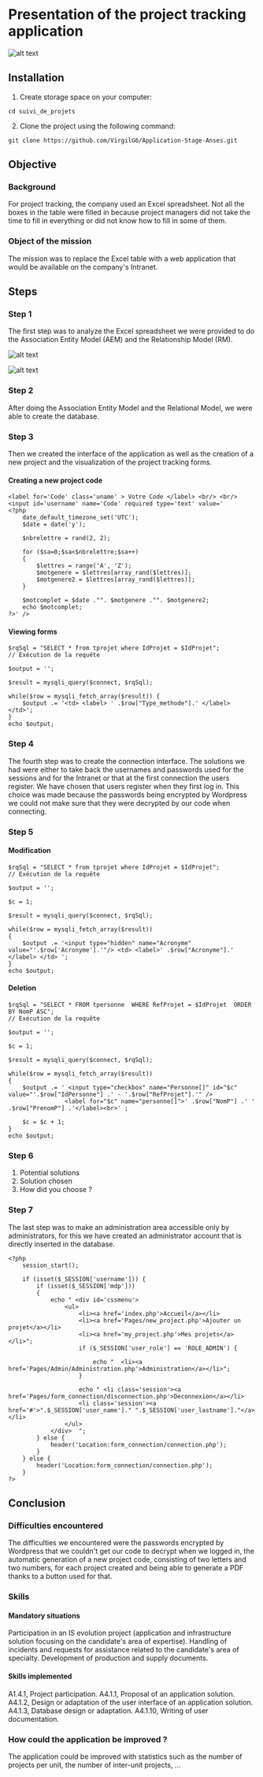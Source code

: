 # Presentation of the project tracking application
![alt text](https://github.com/VirgilG6/Application-Stage-Anses/blob/master/assets/accueil.png)

## Installation
1. Create storage space on your computer:
```
cd suivi_de_projets
```

2. Clone the project using the following command:
```
git clone https://github.com/VirgilG6/Application-Stage-Anses.git
```


## Objective
### Background
For project tracking, the company used an Excel spreadsheet. Not all the boxes in the table were filled in because project managers did not take the time to fill in everything or did not know how to fill in some of them.

### Object of the mission
The mission was to replace the Excel table with a web application that would be available on the company's Intranet.


## Steps
### Step 1
The first step was to analyze the Excel spreadsheet we were provided to do the Association Entity Model (AEM) and the Relationship Model (RM).

![alt text](https://github.com/VirgilG6/Application-Stage-Anses/blob/master/assets/MEA.png)

![alt text](https://github.com/VirgilG6/Application-Stage-Anses/blob/master/assets/MR.png)

### Step 2
After doing the Association Entity Model and the Relational Model, we were able to create the database.

### Step 3
Then we created the interface of the application as well as the creation of a new project and the visualization of the project tracking forms.

#### Creating a new project code
```
<label for='Code' class='uname' > Votre Code </label> <br/> <br/>
<input id='username' name='Code' required type='text' value='
<?php
    date_default_timezone_set('UTC');
    $date = date('y');

    $nbrelettre = rand(2, 2);
                                                                                                    
    for ($sa=0;$sa<$nbrelettre;$sa++) 
    {
        $lettres = range('A', 'Z');
        $motgenere = $lettres[array_rand($lettres)];
        $motgenere2 = $lettres[array_rand($lettres)];
    }

    $motcomplet = $date ."". $motgenere ."". $motgenere2;
    echo $motcomplet;
?>' />
```

#### Viewing forms
```
$rqSql = "SELECT * from tprojet where IdProjet = $IdProjet";
// Exécution de la requête
							
$output = '';
							
$result = mysqli_query($connect, $rqSql);
							
while($row = mysqli_fetch_array($result)) {								
	$output .= '<td> <label> ' .$row["Type_methode"].' </label> </td>';
}
echo $output;
```

### Step 4
The fourth step was to create the connection interface. The solutions we had were either to take back the usernames and passwords used for the sessions and for the Intranet or that at the first connection the users register. We have chosen that users register when they first log in. This choice was made because the passwords being encrypted by Wordpress we could not make sure that they were decrypted by our code when connecting.

### Step 5
#### Modification
```
$rqSql = "SELECT * from tprojet where IdProjet = $IdProjet";
// Exécution de la requête
							
$output = '';
							
$c = 1;

$result = mysqli_query($connect, $rqSql);
							
while($row = mysqli_fetch_array($result)) 
{					    
	$output .= '<input type="hidden" name="Acronyme" value="'.$row['Acronyme'].'"/> <td> <label>' .$row["Acronyme"].'  </label> </td> ';
}
echo $output;
```

#### Deletion
```
$rqSql = "SELECT * FROM tpersonne  WHERE RefProjet = $IdProjet  ORDER BY NomP ASC";
// Exécution de la requête
							
$output = '';
							
$c = 1;

$result = mysqli_query($connect, $rqSql);
							
while($row = mysqli_fetch_array($result))
{
	$output .= ' <input type="checkbox" name="Personne[]" id="$c" value="'.$row["IdPersonne"] .' - '.$row["RefProjet"].'" />   
				<label for="$c" name="personne[]">' .$row["NomP"] .' ' .$row["PrenomP"] .'</label><br>' ; 

    $c = $c + 1;
}
echo $output;
```

### Step 6
1. Potential solutions
2. Solution chosen
3. How did you choose ?

### Step 7
The last step was to make an administration area accessible only by administrators, for this we have created an administrator account that is directly inserted in the database.
```
<?php
    session_start();

    if (isset($_SESSION['username'])) {
        if (isset($_SESSION['mdp']))
        {
            echo " <div id='cssmenu'>  
                <ul>
                    <li><a href='index.php'>Accueil</a></li>
                    <li><a href='Pages/new_project.php'>Ajouter un projet</a></li>
                    <li><a href='my_project.php'>Mes projets</a></li>";
                    if ($_SESSION['user_role'] == 'ROLE_ADMIN') {

                        echo "	<li><a href='Pages/Admin/Administration.php'>Administration</a></li>";                   
                    }

                    echo " <li class='session'><a href='Pages/form_connection/disconnection.php'>Deconnexion</a></li>
                    <li class='session'><a href='#'>".$_SESSION['user_name']." ".$_SESSION['user_lastname']."</a></li>
                </ul>
 			</div>  ";
        } else {
            header('Location:form_connection/connection.php');
        }
    } else {
        header('Location:form_connection/connection.php');
    }
?> 
```


## Conclusion
### Difficulties encountered
The difficulties we encountered were the passwords encrypted by Wordpress that we couldn't get our code to decrypt when we logged in, the automatic generation of a new project code, consisting of two letters and two numbers, for each project created and being able to generate a PDF thanks to a button used for that.

### Skills
#### Mandatory situations
Participation in an IS evolution project (application and infrastructure solution focusing on the candidate's area of expertise).
Handling of incidents and requests for assistance related to the candidate's area of specialty.
Development of production and supply documents.

#### Skills implemented
A1.4.1, Project participation.
A4.1.1, Proposal of an application solution.
A4.1.2, Design or adaptation of the user interface of an application solution.
A4.1.3, Database design or adaptation.
A4.1.10, Writing of user documentation.

### How could the application be improved ?
The application could be improved with statistics such as the number of projects per unit, the number of inter-unit projects, ...
